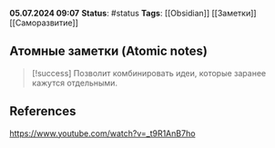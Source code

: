 **05.07.2024 09:07**
**Status**: #status
**Tags**: [[Obsidian]] [[Заметки]] [[Саморазвитие]] 
## Атомные заметки (Atomic notes)
>[!success] Позволит комбинировать идеи, которые заранее кажутся отдельными.

## References
https://www.youtube.com/watch?v=_t9R1AnB7ho